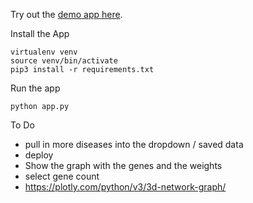 
Try out the [demo app here](https://dash-gallery.plotly.host/dash-svm/).

Install the App
```
virtualenv venv
source venv/bin/activate
pip3 install -r requirements.txt
```

Run the app
```
python app.py
```


To Do
- pull in more diseases into the dropdown / saved data
- deploy
- Show the graph with the genes and the weights
- select gene count
- https://plotly.com/python/v3/3d-network-graph/
